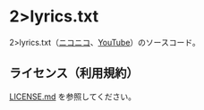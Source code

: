 # 2>lyrics.txt

2>lyrics.txt（[ニコニコ](https://www.nicovideo.jp/watch/)、[YouTube](https://youtu.be/r9H3w0pug5w)）のソースコード。

## ライセンス（利用規約）

[LICENSE.md](LICENSE.md) を参照してください。


